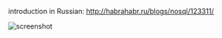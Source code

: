 introduction in Russian: http://habrahabr.ru/blogs/nosql/123311/

![screenshot](http://i51.tinypic.com/9fmuyx.png)

